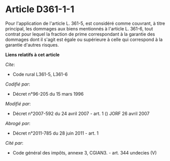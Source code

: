 # Article D361-1-1

Pour l'application de l'article L. 361-5, est considéré comme couvrant, à titre principal, les dommages aux biens mentionnés
à l'article L. 361-6, tout contrat pour lequel la fraction de prime correspondant à la garantie des dommages dont il s'agit
est égale ou supérieure à celle qui correspond à la garantie d'autres risques.

**Liens relatifs à cet article**

_Cite_:

  - Code rural L361-5, L361-6

_Codifié par_:

  - Décret n°96-205 du 15 mars 1996

_Modifié par_:

  - Décret n°2007-592 du 24 avril 2007 - art. 1 () JORF 26 avril 2007

_Abrogé par_:

  - Décret n°2011-785 du 28 juin 2011 - art. 1

_Cité par_:

  - Code général des impôts, annexe 3, CGIAN3. - art. 344 undecies (V)

